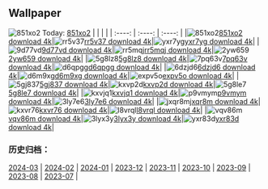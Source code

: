 ## Wallpaper
![851xo2](https://w.wallhaven.cc/full/85/wallhaven-851xo2.jpg) Today: [851xo2](https://th.wallhaven.cc/small/85/851xo2.jpg)
|      |      |      |
| :----: | :----: | :----: |
|![851xo2](https://th.wallhaven.cc/small/85/851xo2.jpg)[851xo2 download 4k](https://wallhaven.cc/w/851xo2)|![rr5v37](https://th.wallhaven.cc/small/rr/rr5v37.jpg)[rr5v37 download 4k](https://wallhaven.cc/w/rr5v37)|![yxr7yg](https://th.wallhaven.cc/small/yx/yxr7yg.jpg)[yxr7yg download 4k](https://wallhaven.cc/w/yxr7yg)|
|![9d77vd](https://th.wallhaven.cc/small/9d/9d77vd.jpg)[9d77vd download 4k](https://wallhaven.cc/w/9d77vd)|![rr5mqj](https://th.wallhaven.cc/small/rr/rr5mqj.jpg)[rr5mqj download 4k](https://wallhaven.cc/w/rr5mqj)|![2yw659](https://th.wallhaven.cc/small/2y/2yw659.jpg)[2yw659 download 4k](https://wallhaven.cc/w/2yw659)|
|![5g8lz8](https://th.wallhaven.cc/small/5g/5g8lz8.jpg)[5g8lz8 download 4k](https://wallhaven.cc/w/5g8lz8)|![7pq63v](https://th.wallhaven.cc/small/7p/7pq63v.jpg)[7pq63v download 4k](https://wallhaven.cc/w/7pq63v)|![d6qpgg](https://th.wallhaven.cc/small/d6/d6qpgg.jpg)[d6qpgg download 4k](https://wallhaven.cc/w/d6qpgg)|
|![6dzjd6](https://th.wallhaven.cc/small/6d/6dzjd6.jpg)[6dzjd6 download 4k](https://wallhaven.cc/w/6dzjd6)|![d6m9xg](https://th.wallhaven.cc/small/d6/d6m9xg.jpg)[d6m9xg download 4k](https://wallhaven.cc/w/d6m9xg)|![expv5o](https://th.wallhaven.cc/small/ex/expv5o.jpg)[expv5o download 4k](https://wallhaven.cc/w/expv5o)|
|![5gj837](https://th.wallhaven.cc/small/5g/5gj837.jpg)[5gj837 download 4k](https://wallhaven.cc/w/5gj837)|![kxvp2d](https://th.wallhaven.cc/small/kx/kxvp2d.jpg)[kxvp2d download 4k](https://wallhaven.cc/w/kxvp2d)|![5g8le7](https://th.wallhaven.cc/small/5g/5g8le7.jpg)[5g8le7 download 4k](https://wallhaven.cc/w/5g8le7)|
|![kxvjq1](https://th.wallhaven.cc/small/kx/kxvjq1.jpg)[kxvjq1 download 4k](https://wallhaven.cc/w/kxvjq1)|![p9vmym](https://th.wallhaven.cc/small/p9/p9vmym.jpg)[p9vmym download 4k](https://wallhaven.cc/w/p9vmym)|![3ly7e6](https://th.wallhaven.cc/small/3l/3ly7e6.jpg)[3ly7e6 download 4k](https://wallhaven.cc/w/3ly7e6)|
|![jxqr8m](https://th.wallhaven.cc/small/jx/jxqr8m.jpg)[jxqr8m download 4k](https://wallhaven.cc/w/jxqr8m)|![kxvr76](https://th.wallhaven.cc/small/kx/kxvr76.jpg)[kxvr76 download 4k](https://wallhaven.cc/w/kxvr76)|![l8vrql](https://th.wallhaven.cc/small/l8/l8vrql.jpg)[l8vrql download 4k](https://wallhaven.cc/w/l8vrql)|
|![vqv86m](https://th.wallhaven.cc/small/vq/vqv86m.jpg)[vqv86m download 4k](https://wallhaven.cc/w/vqv86m)|![3lyx3y](https://th.wallhaven.cc/small/3l/3lyx3y.jpg)[3lyx3y download 4k](https://wallhaven.cc/w/3lyx3y)|![yxr83d](https://th.wallhaven.cc/small/yx/yxr83d.jpg)[yxr83d download 4k](https://wallhaven.cc/w/yxr83d)|

### 历史归档：
[2024-03](https://github.com/april-projects/april-wallpaper/tree/main/picture/2024-03/) | [2024-02](https://github.com/april-projects/april-wallpaper/tree/main/picture/2024-02/) | [2024-01](https://github.com/april-projects/april-wallpaper/tree/main/picture/2024-01/) | [2023-12](https://github.com/april-projects/april-wallpaper/tree/main/picture/2023-12/) | [2023-11](https://github.com/april-projects/april-wallpaper/tree/main/picture/2023-11/) | [2023-10](https://github.com/april-projects/april-wallpaper/tree/main/picture/2023-10/) | [2023-09](https://github.com/april-projects/april-wallpaper/tree/main/picture/2023-09/) | [2023-08](https://github.com/april-projects/april-wallpaper/tree/main/picture/2023-08/) | 
[2023-07](https://github.com/april-projects/april-wallpaper/tree/main/picture/2023-07/) | 